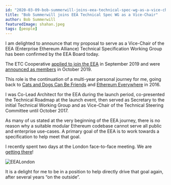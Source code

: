 ```yaml
---
id: "2020-03-09-bob-summerwill-joins-eea-technical-spec-wg-as-a-vice-chair"
title: "Bob Summerwill joins EEA Technical Spec WG as a Vice-Chair"
author: Bob Summerwill
featuredImage: shahan.jpeg
tags: [people]
---
```


I am delighted to announce that my proposal to serve as a Vice-Chair of the EEA (Enterprise Ethereum Alliance) Technical Specification Working Group has been confirmed by the EEA Board today.

The ETC Cooperative [applied to join the EEA](/posts/2019-09-12-etc-cooperative-applying-to-join-eea) in September 2019 and were [announced as members](/posts/2019-10-18-etc-coop-joins-eea) in October 2019.

This role is the continuation of a multi-year personal journey for me, going back to [Cats and Dogs Can Be Friends](https://bobsummerwill.com/2016/06/12/cats-and-dogs-can-be-friends/) and [Ethereum Everywhere](https://bobsummerwill.com/2016/07/12/ethereum-everywhere/) in 2016.

I was Co-Lead Architect for the EEA during the launch period, co-presented the Technical Roadmap at the launch event, then served as Secretary to the initial Technical Working Group and as Vice-Chair of the Technical Steering Committee until October 2017.

As many of us stated at the very beginning of the EEA journey, there is no reason why a suitable modular Ethereum codebase cannot serve all public and enterprise use-cases. A primary goal of the EEA is to work towards a specification to help meet that goal.

I recently spent two days at the London face-to-face meeting. We are [getting there](https://entethalliance.github.io/client-spec/spec.html)!

![EEALondon](/eea_london_face_to_face.jpg)

It is a delight for me to be in a position to help directly drive that goal again, after several years “on the outside”.
